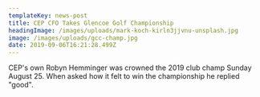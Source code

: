 ```yaml
---
templateKey: news-post
title: CEP CFO Takes Glencoe Golf Championship
headingImage: /images/uploads/mark-koch-kirln3jjvnu-unsplash.jpg
image: /images/uploads/gcc-champ.jpg
date: 2019-09-06T16:21:28.499Z
---
```

CEP's own Robyn Hemminger was crowned the 2019 club champ Sunday August 25.  When asked how it felt to win the championship he replied "good".
